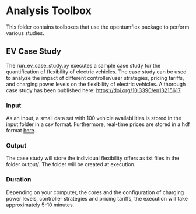# Analysis Toolbox

This folder contains toolboxes that use the opentumflex package to perform various studies. 

## EV Case Study

The run_ev_case_study.py executes a sample case study for the quantification of flexibility of electric vehicles. The case study can be used to analyze the impact of different controller/user strategies, pricing tariffs, and charging power levels on the flexibility of electric vehicles. A thorough case study has been published here: https://doi.org/10.3390/en13215617.

### [Input](input/) 
As an input, a small data set with 100 vehicle availabilities is stored in the input folder in a csv format. Furthermore, real-time prices are stored in a hdf format [here](input/RTP/). 

### Output
The case study will store the individual flexibility offers as txt files in the folder output/. The folder will be created at execution. 

### Duration
Depending on your computer, the cores and the configuration of charging power levels, controller strategies and pricing tariffs, the execution will take approximately 5-10 minutes. 
